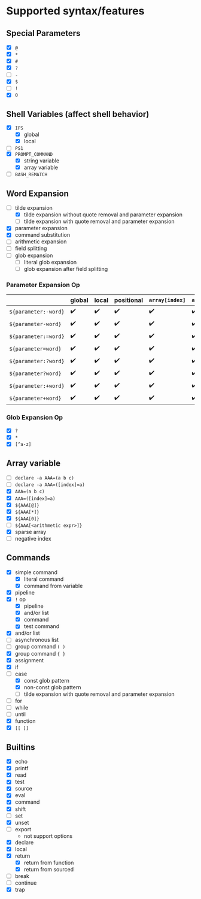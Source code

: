 # Supported syntax/features

## Special Parameters

* [x] `@`
* [x] `*`
* [x] `#`
* [x] `?`
* [ ] `-`
* [x] `$`
* [ ] `!`
* [x] `0`

## Shell Variables (affect shell behavior)

* [x] `IFS`
    * [x] global
    * [x] local
* [ ] `PS1`
* [x] `PROMPT_COMMAND`
    * [x] string variable
    * [x] array variable
* [ ] `BASH_REMATCH`

## Word Expansion

* [ ] tilde expansion
    * [x] tilde expansion without quote removal and parameter expansion
    * [ ] tilde expansion with quote removal and parameter expansion
* [x] parameter expansion
* [x] command substitution
* [ ] arithmetic expansion
* [ ] field splitting
* [ ] glob expansion
    * [ ] literal glob expansion
    * [ ] glob expansion after field splitting

### Parameter Expansion Op

|                      | global | local | positional | `array[index]` | `array[*]` | `array[@]` |
|----------------------|--------|-------|------------|----------------|------------|------------|
| `${parameter:-word}` | ✔️     | ✔️    | ✔️         | ✔️             | ✔️         | ❌          |
| `${parameter-word}`  | ✔️     | ✔️    | ✔️         | ✔️             | ✔️         | ❌          |
| `${parameter:=word}` | ✔️     | ✔️    | ✔️         | ✔️             | ✔️         | ❌          |
| `${parameter=word}`  | ✔️     | ✔️    | ✔️         | ✔️             | ✔️         | ❌          |
| `${parameter:?word}` | ✔️     | ✔️    | ✔️         | ✔️             | ✔️         | ❌          |
| `${parameter?word}`  | ✔️     | ✔️    | ✔️         | ✔️             | ✔️         | ❌          |
| `${parameter:+word}` | ✔️     | ✔️    | ✔️         | ✔️             | ✔️         | ❌          |
| `${parameter+word}`  | ✔️     | ✔️    | ✔️         | ✔️             | ✔️         | ❌          |

### Glob Expansion Op

* [x] `?`
* [x] `*`
* [x] `[^a-z]`

## Array variable

* [ ] ``declare -a AAA=(a b c)``
* [ ] ``declare -a AAA=([index]=a)``
* [x] ``AAA=(a b c)``
* [x] ``AAA=([index]=a)``
* [x] ``${AAA[@]}``
* [x] ``${AAA[*]}``
* [x] ``${AAA[0]}``
* [ ] ``${AAA[<arithmetic expr>]}``
* [x] sparse array
* [ ] negative index

## Commands

* [x] simple command
    * [x] literal command
    * [x] command from variable
* [x] pipeline
* [x] `!` op
    * [x] pipeline
    * [x] and/or list
    * [x] command
    * [x] test command
* [x] and/or list
* [ ] asynchronous list
* [ ] group command ``( )``
* [x] group command ``{ }``
* [x] assignment
* [x] if
* [ ] case
    * [x] const glob pattern
    * [x] non-const glob pattern
    * [ ] tilde expansion with quote removal and parameter expansion
* [ ] for
* [ ] while
* [ ] until
* [x] function
* [x] ``[[ ]]``

## Builtins

* [x] echo
* [x] printf
* [x] read
* [x] test
* [x] source
* [x] eval
* [x] command
* [x] shift
* [ ] set
* [x] unset
* [ ] export
    * not support options
* [x] declare
* [x] local
* [x] return
    * [x] return from function
    * [x] return from sourced
* [ ] break
* [ ] continue
* [x] trap